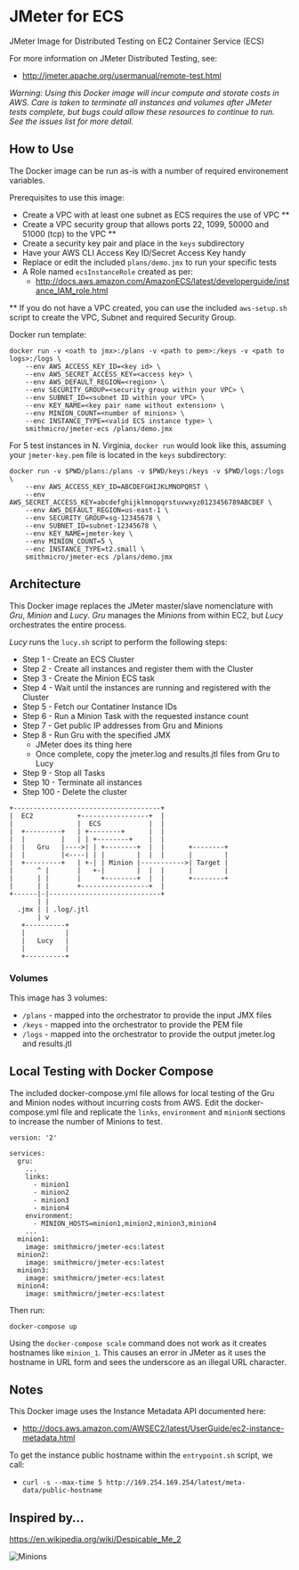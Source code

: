 # JMeter for ECS
JMeter Image for Distributed Testing on EC2 Container Service (ECS)

For more information on JMeter Distributed Testing, see:
* http://jmeter.apache.org/usermanual/remote-test.html

_Warning: Using this Docker image will incur compute and storate costs in AWS.  Care is taken to terminate all instances and volumes after JMeter tests complete, but bugs could allow these resources to continue to run.  See the issues list for more detail._

## How to Use
The Docker image can be run as-is with a number of required environement variables.

Prerequisites to use this image:
* Create a VPC with at least one subnet as ECS requires the use of VPC **
* Create a VPC security group that allows ports 22, 1099, 50000 and 51000 (tcp) to the VPC **
* Create a security key pair and place in the `keys` subdirectory
* Have your AWS CLI Access Key ID/Secret Access Key handy
* Replace or edit the included `plans/demo.jmx` to run your specific tests
* A Role named `ecsInstanceRole` created as per:
  * http://docs.aws.amazon.com/AmazonECS/latest/developerguide/instance_IAM_role.html

** If you do not have a VPC created, you can use the included `aws-setup.sh` script to create the VPC, Subnet and required Security Group.

Docker run template:
```
docker run -v <oath to jmx>:/plans -v <path to pem>:/keys -v <path to logs>:/logs \
    --env AWS_ACCESS_KEY_ID=<key id> \
    --env AWS_SECRET_ACCESS_KEY=<access key> \
    --env AWS_DEFAULT_REGION=<region> \
    --env SECURITY_GROUP=<security group within your VPC> \
    --env SUBNET_ID=<subnet ID within your VPC> \
    --env KEY_NAME=<key pair name without extension> \
    --env MINION_COUNT=<number of minions> \
    --enc INSTANCE_TYPE=<valid ECS instance type> \
    smithmicro/jmeter-ecs /plans/demo.jmx
```
For 5 test instances in N. Virginia, `docker run` would look like this, assuming your `jmeter-key.pem` file is located in the `keys` subdirectory:
```
docker run -v $PWD/plans:/plans -v $PWD/keys:/keys -v $PWD/logs:/logs \
    --env AWS_ACCESS_KEY_ID=ABCDEFGHIJKLMNOPQRST \
    --env AWS_SECRET_ACCESS_KEY=abcdefghijklmnopqrstuvwxyz0123456789ABCDEF \
    --env AWS_DEFAULT_REGION=us-east-1 \
    --env SECURITY_GROUP=sg-12345678 \
    --env SUBNET_ID=subnet-12345678 \
    --env KEY_NAME=jmeter-key \
    --env MINION_COUNT=5 \
    --enc INSTANCE_TYPE=t2.small \
    smithmicro/jmeter-ecs /plans/demo.jmx
```

## Architecture
This Docker image replaces the JMeter master/slave nomenclature with *Gru*, *Minion* and *Lucy*.  *Gru* manages the *Minions* from within EC2, but *Lucy* orchestrates the entire process.

*Lucy* runs the `lucy.sh` script to perform the following steps:
* Step 1 - Create an ECS Cluster
* Step 2 - Create all instances and register them with the Cluster
* Step 3 - Create the Minion ECS task
* Step 4 - Wait until the instances are running and registered with the Cluster
* Step 5 - Fetch our Contatiner Instance IDs
* Step 6 - Run a Minion Task with the requested instance count
* Step 7 - Get public IP addresses from Gru and Minions
* Step 8 - Run Gru with the specified JMX
  * JMeter does its thing here
  * Once complete, copy the jmeter.log and results.jtl files from Gru to Lucy
* Step 9 - Stop all Tasks
* Step 10 - Terminate all instances
* Step 100 - Delete the cluster

```
+-------------------------------------+
|  EC2           +-----------------+  |
|                |  ECS            |  |
|  +---------+   | +--------+      |  |
|  |         |   | | +--------+    |  |
|  |   Gru   |---->| | +--------+  |  |      +--------+
|  |         |<----| | |        |  |  |      |        |
|  +---------+   | +-| | Minion |----------->| Target |
|      ^ |       |   +-|        |  |  |      |        |
|      | |       |     +--------+  |  |      +--------+
|      | |       +-----------------+  |
+------|-|----------------------------+
       | |
  .jmx | | .log/.jtl
       | v
   +----------+
   |          |
   |   Lucy   |
   |          |
   +----------+
```

### Volumes
This image has 3 volumes:
* `/plans` - mapped into the orchestrator to provide the input JMX files
* `/keys` - mapped into the orchestrator to provide the PEM file
* `/logs` - mapped into the orchestrator to provide the output jmeter.log and results.jtl

## Local Testing with Docker Compose
The included docker-compose.yml file allows for local testing of the Gru and Minion nodes without incurring costs from AWS.
Edit the docker-compose.yml file and replicate the `links`, `environment` and `minionN` sections to increase the number of Minions to test.
```
version: '2'

services:
  gru:
    ...
    links: 
      - minion1
      - minion2
      - minion3
      - minion4
    environment: 
      - MINION_HOSTS=minion1,minion2,minion3,minion4
    ...
  minion1:
    image: smithmicro/jmeter-ecs:latest
  minion2:
    image: smithmicro/jmeter-ecs:latest
  minion3:
    image: smithmicro/jmeter-ecs:latest
  minion4:
    image: smithmicro/jmeter-ecs:latest

```
Then run:
```
docker-compose up
```
Using the `docker-compose scale` command does not work as it creates hostnames like `minion_1`.  This causes an error in JMeter as it uses the hostname in URL form and sees the underscore as an illegal URL character.

## Notes
This Docker image uses the Instance Metadata API documented here:
* http://docs.aws.amazon.com/AWSEC2/latest/UserGuide/ec2-instance-metadata.html

To get the instance public hostname within the `entrypoint.sh` script, we call:
* `curl -s --max-time 5 http://169.254.169.254/latest/meta-data/public-hostname`

## Inspired by...
https://en.wikipedia.org/wiki/Despicable_Me_2

![Minions](https://pbs.twimg.com/tweet_video_thumb/C8CtmUbVwAAaboL.jpg "Minions")